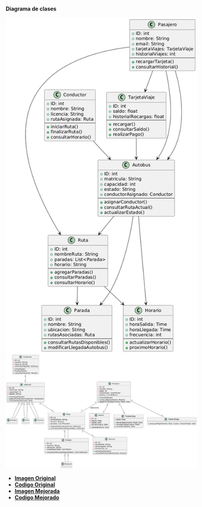 **Diagrama de clases**

![Descripción](images/diagramaClases.png)
![Descripción](images/diagramaClases_Mejorado.png)

  - **[Imagen Original](images/diagramaClases.png)**
  - **[Codigo Original](modelosUML/diagramaClases.puml)**
  - **[Imagen Mejorada](images/diagramaClases_Mejorado.png)**
  - **[Codigo Mejorado](modelosUML/diagramaClases_Mejorado.puml)**
